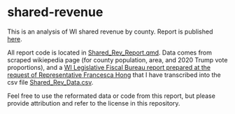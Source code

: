 # shared-revenue
This is an analysis of WI shared revenue by county.  Report is published [here](https://mjzenz.github.io/shared-revenue/Shared_Rev_Report.html).

All report code is located in [Shared_Rev_Report.qmd](Shared_Rev_Report.qmd). Data comes from scraped wikiepedia page (for county population, area, and 2020 Trump vote proportions), and a [WI Legislative Fiscal Bureau report prepared at the request of Representative Francesca Hong](Documents/TotalSharedRevenue_Tax_2020.pdf) that I have transcribed into the csv file [Shared_Rev_Data.csv](Shared_Rev_Data.csv). 

Feel free to use the reformated data or code from this report, but please provide attribution and refer to the license in this repository.
